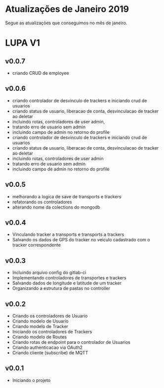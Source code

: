 # Atualizações de Janeiro 2019
Segue as atualizações que conseguimos no mês de janeiro.

# LUPA V1

## v0.0.7
- criando CRUD de employee

## v0.0.6
- criando controlador de desvinculo de trackers e iniciando crud de usuarios
- criando status de usuario, liberacao de conta, desvinculacao de tracker ao deletar
- incluindo rotas, controladores de user admin,
- tratando erro de usuario sem admin
- incluindo campo de admin no retorno do profile
- criando controlador de desvinculo de trackers e iniciando crud de usuarios
- criando status de usuario, liberacao de conta, desvinculacao de tracker ao deletar
- incluindo rotas, controladores de user admin
- tratando erro de usuario sem admin
- incluindo campo de admin no retorno do profile

## v0.0.5
- melhorando a logica de save de transports e trackers
- refatorando os controladores
- alterando nome da colections do mongodb

## v0.0.4
- Vinculando tracker a transports e transports a trackers
- Salvando os dados de GPS do tracker no veiculo cadastrado com o tracker correspondente

## v0.0.3
- Incluindo arquivo config do gitlab-ci
- Implementando controladores de transportes e trackers
- Salvando dados de longitude e latitude de um tracker
- Organizando a estrutura de pastas no controller

## v0.0.2
- Criando os controladores de Usuario
- Criando modelo de Usuario
- Criando modelo de Tracker
- Iniciando os controladores de Trackers
- Criando modelo de Routes
- Criando rotas de endpoint para o controlador de Usuarios
- Criando authenticacao via OAuth2
- Criando cliente (subscribe) de MQTT 

## v0.0.1
- Iniciando o projeto
